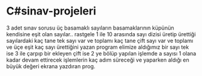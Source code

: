 # C#sinav-projeleri
3 adet sınav sorusu
üç basamaklı sayıların basamaklarının küpünün kendisine eşit olan sayılar..
rastgele 1 ile 10 arasında sayı dizisi üretip ürettiği sayılardaki kaç tane tek sayı var ve toplamı kaç tane çift sayı var ve toplamı ve üçe eşit kaç sayı ürettiğini yazan program
elimize aldığımız bir sayı tek ise 3 ile çarpıp bir ekleyen çift ise 2 ye bölüp yapılan işlemde a sayısı 1 olana kadar devam ettirecek işlemlerin kaç adım süreceği ve yaparken aldığı en büyük değeri ekrana yazdıran prog.
